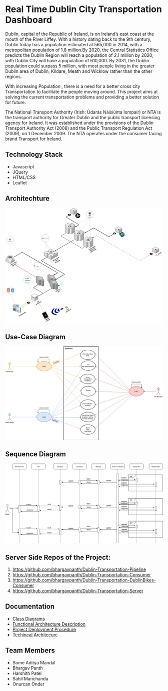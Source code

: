 # Real Time Dublin City Transportation Dashboard
Dublin, capital of the Republic of Ireland, is on Ireland’s east coast at the mouth of the River Liffey. With a history dating back to the 9th century, Dublin today has a population estimated at 565,000 in 2014, with a metropolitan population of 1.8 million.By 2020, the Central Statistics Office predicts the Dublin Region will reach a population of 2.1 million by 2020, with Dublin City will have a population of 610,000. By 2031, the Dublin population could surpass 5 million, with most people living in the greater Dublin area of Dublin, Kildare, Meath and Wicklow rather than the other regions.

With increasing Population , there is a need for a better cross city Transportation to facilitate the people moving around. This project aims at solving the current transportation problems and providing a better solution for future.

The National Transport Authority (Irish: Údarás Náisiúnta Iompair) or NTA is the transport authority for Greater Dublin and the public transport licensing agency for Ireland. It was established under the provisions of the Dublin Transport Authority Act (2008) and the Public Transport Regulation Act (2009), on 1 December 2009.
The NTA operates under the consumer facing brand Transport for Ireland.

## Technology Stack
* Javascript
* JQuery
* HTML/CSS
* Leaflet

## Architechture 
![alt text](architecture.png)

## Use-Case Diagram
![alt text](use_case.png)

## Sequence Diagram
![alt text](sequence_diagram.png)

## Server Side Repos of the Project:
1. https://github.com/bhargavpanth/Dublin-Transportation-Pipeline
2. https://github.com/bhargavpanth/Dublin-Transportation-Consumer
3. https://github.com/bhargavpanth/Dublin-Transportation-DublinBikes-Consumer
4. https://github.com/bhargavpanth/Dublin-Transportation-Server

## Documentation

* [Class Diagrams](https://www.scribd.com/document/388413242/Real-Time-Dublin-City-Transportation-Dashboard-Class-Diagrams)
* [Functional Architecture Description](https://www.scribd.com/document/388413254/Real-Time-Dublin-City-Transportation-Dashboard-Functional-Architecture-Description)
* [Project Deployment Procedure](https://www.scribd.com/document/388413238/Real-Time-Dublin-City-Transportation-Dashboard-Project-Deployment-Procedure)
* [Techincal Architecure](https://www.scribd.com/document/388413248/Real-Time-Dublin-City-Transportation-Dashboard-Technical-Arch-Documentation)

## Team Members
* Some Aditya Mandal
* Bhargav Panth
* Harshith Patel
* Sahil Manchanda
* Onurcan Onder

